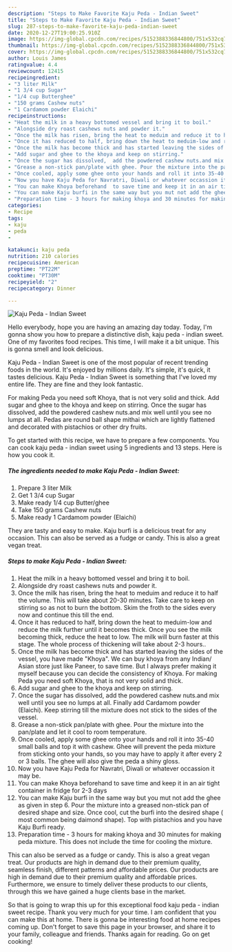 ```yaml
---
description: "Steps to Make Favorite Kaju Peda - Indian Sweet"
title: "Steps to Make Favorite Kaju Peda - Indian Sweet"
slug: 287-steps-to-make-favorite-kaju-peda-indian-sweet
date: 2020-12-27T19:00:25.910Z
image: https://img-global.cpcdn.com/recipes/5152388336844800/751x532cq70/kaju-peda-indian-sweet-recipe-main-photo.jpg
thumbnail: https://img-global.cpcdn.com/recipes/5152388336844800/751x532cq70/kaju-peda-indian-sweet-recipe-main-photo.jpg
cover: https://img-global.cpcdn.com/recipes/5152388336844800/751x532cq70/kaju-peda-indian-sweet-recipe-main-photo.jpg
author: Louis James
ratingvalue: 4.4
reviewcount: 12415
recipeingredient:
- "3 liter Milk"
- "1 3/4 cup Sugar"
- "1/4 cup Butterghee"
- "150 grams Cashew nuts"
- "1 Cardamom powder Elaichi"
recipeinstructions:
- "Heat the milk in a heavy bottomed vessel and bring it to boil."
- "Alongside dry roast cashews nuts and powder it."
- "Once the milk has risen, bring the heat to meduim and reduce it to half the volume. This will take about 20-30 minutes. Take care to keep on stirring so as not to burn the bottom. Skim the froth to the sides every now and continue this till the end."
- "Once it has reduced to half, bring down the heat to meduim-low and reduce the milk further until it becomes thick. Once you see the milk becoming thick,  reduce the heat to low. The milk will burn faster at this stage. The whole process of thickening will take about 2-3 hours.."
- "Once the milk has become thick and has started leaving the sides of the vessel, you have made &#34;Khoya&#34;. We can buy khoya from any Indian/ Asian store just like Paneer, to save time. But I always prefer making it myself because you can decide the consistency of Khoya. For making Peda you need soft Khoya, that is not very solid and thick."
- "Add sugar and ghee to the khoya and keep on stirring."
- "Once the sugar has dissolved,  add the powdered cashew nuts.and mix well until you see no lumps at all. Finally add Cardamom powder (Elaichi). Keep stirring till the mixture does not stick to the sides of the vessel."
- "Grease a non-stick pan/plate with ghee. Pour the mixture into the pan/plate and let it cool to room temperature."
- "Once cooled, apply some ghee onto your hands and roll it into 35-40 small balls and top it with cashew. Ghee will prevent the peda mixture from sticking onto your hands, so you may have to apply it after every 2 or 3 balls. The ghee will also give the peda a shiny gloss."
- "Now you have Kaju Peda for Navratri, Diwali or whatever occassion it may be."
- "You can make Khoya beforehand  to save time and keep it in an air tight container in fridge for 2-3 days"
- "You can make Kaju burfi in the same way but you mut not add the ghee as given in step 6. Pour the mixture into a greased non-stick pan of desired shape and size.  Once cool, cut the burfi into the desired shape ( most common being daimond shape). Top with pistachios and you have Kaju Burfi ready."
- "Preparation time - 3 hours for making khoya and 30 minutes for making peda mixture. This does not include the time for cooling the mixture."
categories:
- Recipe
tags:
- kaju
- peda
- 

katakunci: kaju peda  
nutrition: 210 calories
recipecuisine: American
preptime: "PT22M"
cooktime: "PT30M"
recipeyield: "2"
recipecategory: Dinner

---
```



![Kaju Peda - Indian Sweet](https://img-global.cpcdn.com/recipes/5152388336844800/751x532cq70/kaju-peda-indian-sweet-recipe-main-photo.jpg)

Hello everybody, hope you are having an amazing day today. Today, I'm gonna show you how to prepare a distinctive dish, kaju peda - indian sweet. One of my favorites food recipes. This time, I will make it a bit unique. This is gonna smell and look delicious.

Kaju Peda - Indian Sweet is one of the most popular of recent trending foods in the world. It's enjoyed by millions daily. It's simple, it's quick, it tastes delicious. Kaju Peda - Indian Sweet is something that I've loved my entire life. They are fine and they look fantastic.

For making Peda you need soft Khoya, that is not very solid and thick. Add sugar and ghee to the khoya and keep on stirring. Once the sugar has dissolved, add the powdered cashew nuts.and mix well until you see no lumps at all. Pedas are round ball shape mithai which are lightly flattened and decorated with pistachios or other dry fruits.


To get started with this recipe, we have to prepare a few components. You can cook kaju peda - indian sweet using 5 ingredients and 13 steps. Here is how you cook it.

<!--inarticleads1-->

##### The ingredients needed to make Kaju Peda - Indian Sweet:

1. Prepare 3 liter Milk
1. Get 1 3/4 cup Sugar
1. Make ready 1/4 cup Butter/ghee
1. Take 150 grams Cashew nuts
1. Make ready 1 Cardamom powder (Elaichi)


They are tasty and easy to make. Kaju burfi is a delicious treat for any occasion. This can also be served as a fudge or candy. This is also a great vegan treat. 

<!--inarticleads2-->

##### Steps to make Kaju Peda - Indian Sweet:

1. Heat the milk in a heavy bottomed vessel and bring it to boil.
1. Alongside dry roast cashews nuts and powder it.
1. Once the milk has risen, bring the heat to meduim and reduce it to half the volume. This will take about 20-30 minutes. Take care to keep on stirring so as not to burn the bottom. Skim the froth to the sides every now and continue this till the end.
1. Once it has reduced to half, bring down the heat to meduim-low and reduce the milk further until it becomes thick. Once you see the milk becoming thick,  reduce the heat to low. The milk will burn faster at this stage. The whole process of thickening will take about 2-3 hours..
1. Once the milk has become thick and has started leaving the sides of the vessel, you have made &#34;Khoya&#34;. We can buy khoya from any Indian/ Asian store just like Paneer, to save time. But I always prefer making it myself because you can decide the consistency of Khoya. For making Peda you need soft Khoya, that is not very solid and thick.
1. Add sugar and ghee to the khoya and keep on stirring.
1. Once the sugar has dissolved,  add the powdered cashew nuts.and mix well until you see no lumps at all. Finally add Cardamom powder (Elaichi). Keep stirring till the mixture does not stick to the sides of the vessel.
1. Grease a non-stick pan/plate with ghee. Pour the mixture into the pan/plate and let it cool to room temperature.
1. Once cooled, apply some ghee onto your hands and roll it into 35-40 small balls and top it with cashew. Ghee will prevent the peda mixture from sticking onto your hands, so you may have to apply it after every 2 or 3 balls. The ghee will also give the peda a shiny gloss.
1. Now you have Kaju Peda for Navratri, Diwali or whatever occassion it may be.
1. You can make Khoya beforehand  to save time and keep it in an air tight container in fridge for 2-3 days
1. You can make Kaju burfi in the same way but you mut not add the ghee as given in step 6. Pour the mixture into a greased non-stick pan of desired shape and size.  Once cool, cut the burfi into the desired shape ( most common being daimond shape). Top with pistachios and you have Kaju Burfi ready.
1. Preparation time - 3 hours for making khoya and 30 minutes for making peda mixture. This does not include the time for cooling the mixture.


This can also be served as a fudge or candy. This is also a great vegan treat. Our products are high in demand due to their premium quality, seamless finish, different patterns and affordable prices. Our products are high in demand due to their premium quality and affordable prices. Furthermore, we ensure to timely deliver these products to our clients, through this we have gained a huge clients base in the market. 

So that is going to wrap this up for this exceptional food kaju peda - indian sweet recipe. Thank you very much for your time. I am confident that you can make this at home. There is gonna be interesting food at home recipes coming up. Don't forget to save this page in your browser, and share it to your family, colleague and friends. Thanks again for reading. Go on get cooking!
